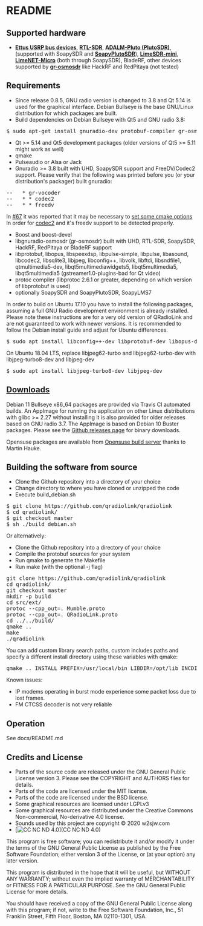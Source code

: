 README
==========


Supported hardware
---

-  [**Ettus USRP bus devices**](https://ettus.com), [**RTL-SDR**](https://osmocom.org/projects/sdr/wiki/rtl-sdr), [**ADALM-Pluto (PlutoSDR)**](https://www.analog.com/en/design-center/evaluation-hardware-and-software/evaluation-boards-kits/adalm-pluto.html), (supported with SoapySDR and [**SoapyPlutoSDR**](https://github.com/pothosware/SoapyPlutoSDR)), [**LimeSDR-mini**](https://www.crowdsupply.com/lime-micro/limesdr-mini), [**LimeNET-Micro**](https://wiki.myriadrf.org/LimeNET_Micro) (both through SoapySDR), BladeRF, other devices supported by [**gr-osmosdr**](https://osmocom.org/projects/sdr/wiki/GrOsmoSDR) like HackRF and RedPitaya (not tested)
 

Requirements
----

- Since release 0.8.5, GNU radio version is changed to 3.8 and Qt 5.14 is used for the graphical interface. Debian Bullseye is the base GNU/Linux distribution for which packages are built.
- Build dependencies on Debian Bullseye with Qt5 and GNU radio 3.8: 

<pre>
$ sudo apt-get install gnuradio-dev protobuf-compiler gr-osmosdr gnuradio libvolk2-dev libvolk2-bin libprotobuf23 libprotobuf-dev libopus0 libopus-dev libspeexdsp1 libspeexdsp-dev libpulse0 libpulse-dev liblog4cpp5v5 libcodec2-0.9 libcodec2-dev libasound2 libasound2-dev libjpeg62-turbo libjpeg62-turbo-dev libconfig++9v5 libconfig++-dev qt5-qmake qt5-default qtbase5-dev libqt5core5a libqt5gui5 libqt5network5 libqt5sql5 qtmultimedia5-dev libqt5multimediawidgets5 libqt5multimedia5-plugins libqt5multimedia5 libftdi-dev libftdi1 libsndfile1-dev libsndfile1
</pre>

- Qt >= 5.14 and Qt5 development packages (older versions of Qt5 >= 5.11 might work as well)
- qmake
- Pulseaudio or Alsa or Jack
- Gnuradio >= 3.8 built with UHD, SoapySDR support and FreeDV/Codec2 support. Please verify that the following was printed before you (or your distribution's packager) built gnuradio:
<pre>
--   * gr-vocoder
--   * * codec2
--   * * freedv
</pre>

In [#67](https://github.com/qradiolink/qradiolink/issues/67) it was reported that it may be necessary to [set some cmake options](https://github.com/qradiolink/qradiolink/issues/67#issuecomment-706307297) In order for [codec2](https://github.com/drowe67/codec2) and it's freedv support to be detected properly.
- Boost and boost-devel
- libgnuradio-osmosdr (gr-osmosdr) built with UHD, RTL-SDR, SoapySDR, HackRF, RedPitaya or BladeRF support
- libprotobuf, libopus, libspeexdsp, libpulse-simple, libpulse, libasound, libcodec2, libsqlite3, libjpeg, libconfig++, libvolk, libftdi, libsndfile1, qtmultimedia5-dev, libqt5multimediawidgets5, libqt5multimedia5, libqt5multimedia5 (gstreamer1.0-plugins-bad for Qt video)
- protoc compiler (libprotoc 2.6.1 or greater, depending on which version of libprotobuf is used)
- optionally SoapySDR and SoapyPlutoSDR, SoapyLMS7

In order to build on Ubuntu 17.10 you have to install the following packages, assuming a full GNU Radio development environment is already installed. Please note these instructions are for a very old version of QRadioLink and are not guaranteed to work with newer versions. It is recommended to follow the Debian install guide and adjust for Ubuntu differences.

<pre>
$ sudo apt install libconfig++-dev libprotobuf-dev libopus-dev libpulse-dev libasound2-dev libcodec2-dev libsqlite3-dev libjpeg-dev libprotoc-dev libsndfile1 libftdi protobuf-compiler
</pre>

On Ubuntu 18.04 LTS, replace libjpeg62-turbo and libjpeg62-turbo-dev with libjpeg-turbo8-dev and libjpeg-dev
<pre>
$ sudo apt install libjpeg-turbo8-dev libjpeg-dev
</pre>

[Downloads](https://github.com/qradiolink/qradiolink/releases "Downloads")
----

Debian 11 Bullseye x86_64 packages are provided via Travis CI automated builds. An AppImage for running the application on other Linux distributions with glibc >= 2.27 without installing it is also provided for older releases based on GNU radio 3.7. The AppImage is based on Debian 10 Buster packages.
Please see the [Github releases page](https://github.com/qradiolink/qradiolink/releases) for binary downloads.

Opensuse packages are available from [Opensuse build server](https://build.opensuse.org/package/show/hardware:sdr/qradiolink)
thanks to Martin Hauke.

Building the software from source
-----

- Clone the Github repository into a directory of your choice
- Change directory to where you have cloned or unzipped the code
- Execute build_debian.sh

<pre>
$ git clone https://github.com/qradiolink/qradiolink
$ cd qradiolink/
$ git checkout master
$ sh ./build_debian.sh
</pre>

Or alternatively:

- Clone the Github repository into a directory of your choice
- Compile the protobuf sources for your system
- Run qmake to generate the Makefile
- Run make (with the optional -j flag)

<pre>
git clone https://github.com/qradiolink/qradiolink
cd qradiolink/
git checkout master
mkdir -p build
cd src/ext/
protoc --cpp_out=. Mumble.proto
protoc --cpp_out=. QRadioLink.proto
cd ../../build/
qmake ..
make
./qradiolink
</pre>

You can add custom library search paths, custom includes paths and specify a different install directory using these variables with qmake:
<pre>
qmake .. INSTALL_PREFIX=/usr/local/bin LIBDIR=/opt/lib INCDIR=/opt/include
</pre>

Known issues:
- IP modems operating in burst mode experience some packet loss due to lost frames.
- FM CTCSS decoder is not very reliable

Operation
----

See docs/README.md


Credits and License
-------------------
- Parts of the source code are released under the GNU General Public License version 3. Please see the COPYRIGHT and AUTHORS files for details.
- Parts of the code are licensed under the MIT license.
- Parts of the code are licensed under the BSD license.
- Some graphical resources are licensed under LGPLv3
- Some graphical resources are distributed under the Creative Commons Non-commercial, No-derivative 4.0 license.
- Sounds used by this project are copyright © 2020 w2sjw.com
- [![CC NC ND 4.0](https://mirrors.creativecommons.org/presskit/buttons/88x31/png/by-nc-nd.png)](CC NC ND 4.0)

This program is free software; you can redistribute it and/or
modify it under the terms of the GNU General Public License as
published by the Free Software Foundation; either version 3 of the
License, or (at your option) any later version.

This program is distributed in the hope that it will be useful, but
WITHOUT ANY WARRANTY; without even the implied warranty of
MERCHANTABILITY or FITNESS FOR A PARTICULAR PURPOSE.  See the GNU
General Public License for more details.

You should have received a copy of the GNU General Public License
along with this program; if not, write to the Free Software
Foundation, Inc., 51 Franklin Street, Fifth Floor, Boston, MA  02110-1301, USA.



